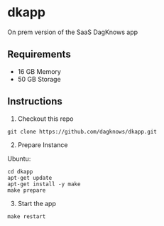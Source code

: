 # dkapp
On prem version of the SaaS DagKnows app

## Requirements

* 16 GB Memory
* 50 GB Storage

## Instructions

1. Checkout this repo

```
git clone https://github.com/dagknows/dkapp.git
```

2. Prepare Instance

Ubuntu:

```
cd dkapp
apt-get update
apt-get install -y make
make prepare
```

3. Start the app

```
make restart
```
